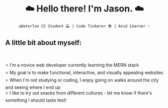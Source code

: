 <h1 align="center"> ☁️ Hello there! I'm Jason. ☁️ </h1>
 
<div align="center">
 
`uWaterloo CS Student 💻 | Code Tinkerer 🛠 | Avid Learner 💡`


<h2 align="left"> A little bit about myself: </h2> <br>
 
<p align="left">
⭐️ I'm a novice web developer currently learning the MERN stack <br>
⭐️ My goal is to make functional, interactive, and visually appealing websites <br>
⭐️ When I'm not studying or coding, I enjoy going on walks around the city and seeing where I end up <br>
⭐️ I like to try out snacks from different cultures - let me know if there's something I should taste test! <br>
 </p>
